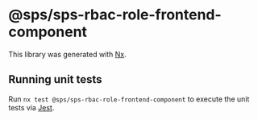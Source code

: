 # @sps/sps-rbac-role-frontend-component

This library was generated with [Nx](https://nx.dev).

## Running unit tests

Run `nx test @sps/sps-rbac-role-frontend-component` to execute the unit tests via [Jest](https://jestjs.io).
